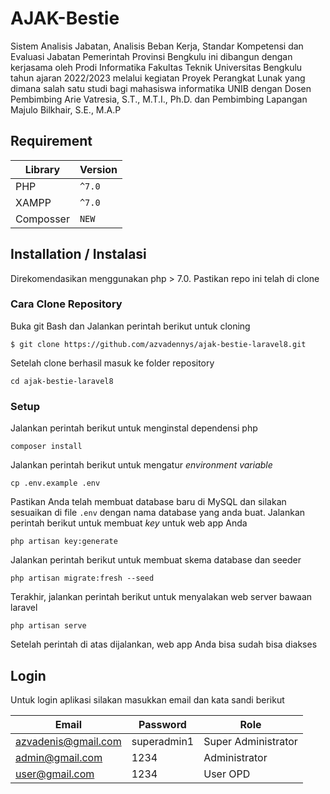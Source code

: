 # AJAK-Bestie
Sistem Analisis Jabatan, Analisis Beban Kerja, Standar Kompetensi dan Evaluasi Jabatan Pemerintah Provinsi Bengkulu ini dibangun dengan kerjasama oleh Prodi Informatika Fakultas Teknik Universitas Bengkulu tahun ajaran 2022/2023 melalui kegiatan Proyek Perangkat Lunak yang dimana salah satu studi bagi mahasiswa informatika UNIB dengan Dosen Pembimbing Arie Vatresia, S.T., M.T.I., Ph.D. dan Pembimbing Lapangan Majulo Bilkhair, S.E., M.A.P

## Requirement
| Library    | Version    |
|------------|------------|
| PHP | <code>^7.0</code> | 
| XAMPP | <code>^7.0</code> |
| Composser | <code>NEW</code> |

## Installation / Instalasi
Direkomendasikan menggunakan php > 7.0. Pastikan repo ini telah di clone

### Cara Clone Repository
Buka git Bash dan Jalankan perintah berikut untuk cloning
```
$ git clone https://github.com/azvadennys/ajak-bestie-laravel8.git
```
Setelah clone berhasil masuk ke folder repository
```
cd ajak-bestie-laravel8
```

### Setup
Jalankan perintah berikut untuk menginstal dependensi php
```
composer install
```
Jalankan perintah berikut untuk mengatur _environment variable_
```
cp .env.example .env
```
Pastikan Anda telah membuat database baru di MySQL dan silakan sesuaikan di file `.env` dengan nama database yang anda buat.
Jalankan perintah berikut untuk membuat _key_ untuk web app Anda
```
php artisan key:generate
```
Jalankan perintah berikut untuk membuat skema database dan seeder
```
php artisan migrate:fresh --seed
```
Terakhir, jalankan perintah berikut untuk menyalakan web server bawaan laravel 
```
php artisan serve
```
Setelah perintah di atas dijalankan, web app Anda bisa sudah bisa diakses

## Login
Untuk login aplikasi silakan masukkan email dan kata sandi berikut

| Email    | Password    |  Role |
|------------|------------|------------|
| azvadenis@gmail.com | superadmin1 | Super Administrator | 
| admin@gmail.com | 1234 | Administrator | 
| user@gmail.com | 1234 | User OPD | 
